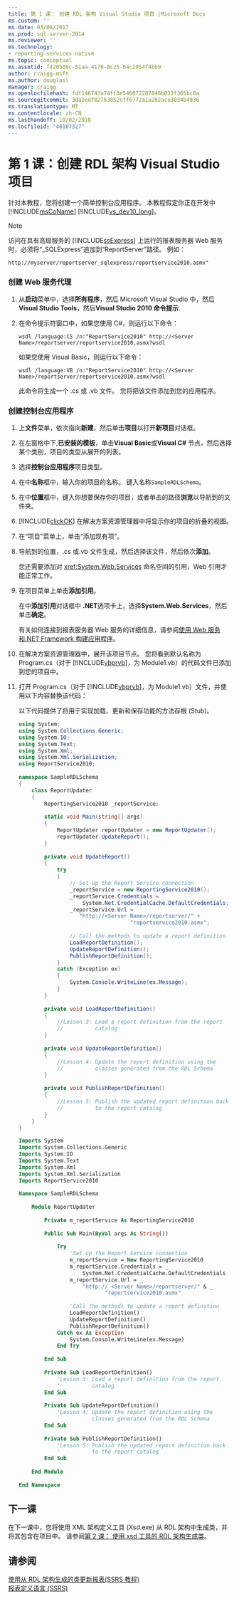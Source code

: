 ```yaml
---
title: 第 1 课： 创建 RDL 架构 Visual Studio 项目 |Microsoft Docs
ms.custom: ''
ms.date: 03/06/2017
ms.prod: sql-server-2014
ms.reviewer: ''
ms.technology:
- reporting-services-native
ms.topic: conceptual
ms.assetid: f420509c-51aa-4170-8c25-64c2954f4bb9
author: craigg-msft
ms.author: douglasl
manager: craigg
ms.openlocfilehash: fdf146743a74ff3e546072287848b033f365bc8a
ms.sourcegitcommit: 3da2edf82763852cff6772a1a282ace3034b4936
ms.translationtype: MT
ms.contentlocale: zh-CN
ms.lasthandoff: 10/02/2018
ms.locfileid: "48187327"
---
```

# <a name="lesson-1-create-the-rdl-schema-visual-studio-project"></a>第 1 课：创建 RDL 架构 Visual Studio 项目
  针对本教程，您将创建一个简单控制台应用程序。 本教程假定你正在开发中[!INCLUDE[msCoName](../includes/msconame-md.md)] [!INCLUDE[vs_dev10_long](../includes/vs-dev10-long-md.md)]。  
  
> [!NOTE]  
>  访问在具有高级服务的 [!INCLUDE[ssExpress](../includes/ssexpress-md.md)] 上运行的报表服务器 Web 服务时，必须将“_SQLExpress”追加到“ReportServer”路径。 例如：  
>   
>  `http://myserver/reportserver_sqlexpress/reportservice2010.asmx"`  
  
### <a name="to-create-the-web-service-proxy"></a>创建 Web 服务代理  
  
1.  从**启动**菜单中，选择**所有程序**，然后 Microsoft Visual Studio 中，然后**Visual Studio Tools**，然后**Visual Studio 2010 命令提示**.  
  
2.  在命令提示符窗口中，如果您使用 C#，则运行以下命令：  
  
    ```  
    wsdl /language:CS /n:"ReportService2010" http://<Server Name>/reportserver/reportservice2010.asmx?wsdl  
    ```  
  
     如果您使用 Visual Basic，则运行以下命令：  
  
    ```  
    wsdl /language:VB /n:"ReportService2010" http://<Server Name>/reportserver/reportservice2010.asmx?wsdl  
    ```  
  
     此命令将生成一个 .cs 或 .vb 文件。 您将把该文件添加到您的应用程序。  
  
### <a name="to-create-a-console-application"></a>创建控制台应用程序  
  
1.  上**文件**菜单，依次指向**新建**，然后单击**项目**以打开**新项目**对话框。  
  
2.  在左窗格中下,**已安装的模板**，单击**Visual Basic**或**Visual C#** 节点，然后选择某个类别，项目的类型从展开的列表。  
  
3.  选择**控制台应用程序**项目类型。  
  
4.  在中**名称**框中，输入你的项目的名称。 键入名称`SampleRDLSchema`。  
  
5.  在中**位置**框中，键入你想要保存你的项目，或者单击的路径**浏览**以导航到的文件夹。  
  
6.  [!INCLUDE[clickOK](../includes/clickok-md.md)] 在解决方案资源管理器中将显示你的项目的折叠的视图。  
  
7.  在“项目”菜单上，单击“添加现有项”。  
  
8.  导航到的位置，.cs 或.vb 文件生成，然后选择该文件，然后依次**添加**。  
  
     您还需要添加对 <xref:System.Web.Services> 命名空间的引用，Web 引用才能正常工作。  
  
9. 在项目菜单上单击**添加引用**。  
  
     在中**添加引用**对话框中 **.NET**选项卡上，选择**System.Web.Services**，然后单击**确定**。  
  
     有关如何连接到报表服务器 Web 服务的详细信息，请参阅[使用 Web 服务和.NET Framework 构建应用程序](../reporting-services/report-server-web-service/net-framework/building-applications-using-the-web-service-and-the-net-framework.md)。  
  
10. 在解决方案资源管理器中，展开该项目节点。 您将看到默认名称为 Program.cs（对于 [!INCLUDE[vbprvb](../includes/vbprvb-md.md)]，为 Module1.vb）的代码文件已添加到您的项目中。  
  
11. 打开 Program.cs（对于 [!INCLUDE[vbprvb](../includes/vbprvb-md.md)]，为 Module1.vb）文件，并使用以下内容替换该代码：  
  
     以下代码提供了将用于实现加载、更新和保存功能的方法存根 (Stub)。  
  
    ```csharp  
    using System;  
    using System.Collections.Generic;  
    using System.IO;  
    using System.Text;  
    using System.Xml;  
    using System.Xml.Serialization;  
    using ReportService2010;  
  
    namespace SampleRDLSchema  
    {  
        class ReportUpdater  
        {  
            ReportingService2010 _reportService;  
  
            static void Main(string[] args)  
            {  
                ReportUpdater reportUpdater = new ReportUpdater();  
                reportUpdater.UpdateReport();  
            }  
  
            private void UpdateReport()  
            {  
                try  
                {  
                    // Set up the Report Service connection  
                    _reportService = new ReportingService2010();  
                    _reportService.Credentials =  
                        System.Net.CredentialCache.DefaultCredentials;  
                    _reportService.Url =  
                       "http://<Server Name>/reportserver/" +  
                                       "reportservice2010.asmx";  
  
                    // Call the methods to update a report definition  
                    LoadReportDefinition();  
                    UpdateReportDefinition();  
                    PublishReportDefinition();  
                }  
                catch (Exception ex)  
                {  
                    System.Console.WriteLine(ex.Message);  
                }  
            }  
  
            private void LoadReportDefinition()  
            {  
                //Lesson 3: Load a report definition from the report   
                //          catalog  
            }  
  
            private void UpdateReportDefinition()  
            {  
                //Lesson 4: Update the report definition using the    
                //          classes generated from the RDL Schema  
            }  
  
            private void PublishReportDefinition()  
            {  
                //Lesson 5: Publish the updated report definition back   
                //          to the report catalog  
            }  
        }  
    }  
    ```  
  
    ```vb  
    Imports System  
    Imports System.Collections.Generic  
    Imports System.IO  
    Imports System.Text  
    Imports System.Xml  
    Imports System.Xml.Serialization  
    Imports ReportService2010  
  
    Namespace SampleRDLSchema  
  
        Module ReportUpdater  
  
            Private m_reportService As ReportingService2010  
  
            Public Sub Main(ByVal args As String())  
  
                Try  
                    'Set up the Report Service connection  
                    m_reportService = New ReportingService2010  
                    m_reportService.Credentials = _  
                        System.Net.CredentialCache.DefaultCredentials  
                    m_reportService.Url = _  
                        "http:// <Server Name>/reportserver/" & _  
                               "reportservice2010.asmx"  
  
                    'Call the methods to update a report definition  
                    LoadReportDefinition()  
                    UpdateReportDefinition()  
                    PublishReportDefinition()  
                Catch ex As Exception  
                    System.Console.WriteLine(ex.Message)  
                End Try  
  
            End Sub  
  
            Private Sub LoadReportDefinition()  
                'Lesson 3: Load a report definition from the report   
                '          catalog  
            End Sub  
  
            Private Sub UpdateReportDefinition()  
                'Lesson 4: Update the report definition using the   
                '          classes generated from the RDL Schema  
            End Sub  
  
            Private Sub PublishReportDefinition()  
                'Lesson 5: Publish the updated report definition back   
                '          to the report catalog  
            End Sub  
  
        End Module  
  
    End Namespace   
    ```  
  
## <a name="next-lesson"></a>下一课  
 在下一课中，您将使用 XML 架构定义工具 (Xsd.exe) 从 RDL 架构中生成类，并将其包含在项目中。 请参阅[第 2 课： 使用 xsd 工具的 RDL 架构生成类](../../2014/tutorials/lesson-2-generate-classes-from-the-rdl-schema-using-the-xsd-tool.md)。  
  
## <a name="see-also"></a>请参阅  
 [使用从 RDL 架构生成的类更新报表&#40;SSRS 教程&#41;](../../2014/tutorials/updating-reports-using-classes-generated-from-the-rdl-schema-ssrs-tutorial.md)   
 [报表定义语言 (SSRS)](../reporting-services/reports/report-definition-language-ssrs.md)  
  
  
